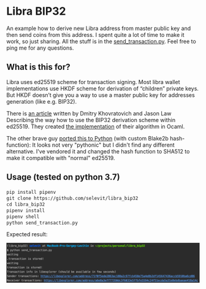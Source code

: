 # Libra BIP32

An example how to derive new Libra address from master public key
and then send coins from this address.
I spent quite a lot of time to make it work, so just sharing.
All the stuff is in the [send_transaction.py](send_transaction.py).
Feel free to ping me for any questions.

## What is this for?

Libra uses ed25519 scheme for transaction signing.
Most libra wallet implementations use HKDF scheme for derivation of “children” private keys.
But HKDF doesn’t give you a way to use a master public key for addresses generation (like e.g. BIP32).

There is [an article](https://cardanolaunch.com/assets/Ed25519_BIP.pdf) written by Dmitry Khovratovich and Jason Law
Describing the way how to use the BIP32 derivation scheme within ed25519.
They created [the implementation](https://github.com/vbmithr/ocaml-bip32-ed25519) of their algorithm in Ocaml.

The other brave guy [ported this to Python](https://github.com/superdarkbit/nano-bip32-ed25519/tree/master/python_equivalents) (with custom Blake2b hash-function):
It looks not very "pythonic" but I didn't find any different alternative.
I've vendored it and changed the hash function to SHA512 to make it compatible with "normal" ed25519.

## Usage (tested on python 3.7)

```python3
pip install pipenv
git clone https://github.com/selevit/libra_bip32
cd libra_bip32
pipenv install
pipenv shell
python send_transaction.py
```

Expected result:

![](libra_bip32.png)
